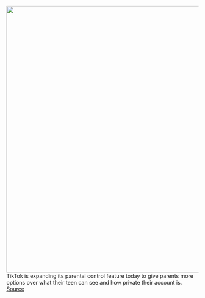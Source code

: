 <img src='https://cdn.vox-cdn.com/thumbor/gIFox98CHUIqG44waUs9gPvwXJA=/0x0:2040x1360/1200x800/filters:focal(857x517:1183x843)/cdn.vox-cdn.com/uploads/chorus_image/image/67804116/acastro_200713_1777_tikTok_0001.0.0.jpg' width='700px' /><br/>
TikTok is expanding its parental control feature today to give parents more options over what their teen can see and how private their account is.
<a href='https://www.theverge.com/2020/11/17/21570244/tiktok-parental-controls-family-pairing-private-accounts-search-limits'> Source <a/>